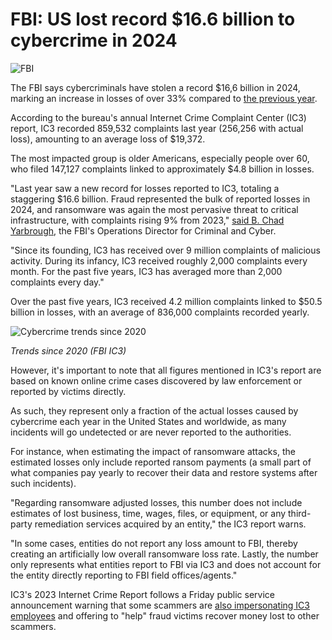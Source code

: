 # FBI: US lost record $16.6 billion to cybercrime in 2024

![FBI](https://www.bleepstatic.com/content/hl-images/2025/04/23/FBI.jpg)

The FBI says cybercriminals have stolen a record $16,6 billion in 2024, marking an increase in losses of over 33% compared to [the previous year](https://www.bleepingcomputer.com/news/security/fbi-us-lost-record-125-billion-to-online-crime-in-2023/).

According to the bureau's annual Internet Crime Complaint Center (IC3) report, IC3 recorded 859,532 complaints last year (256,256 with actual loss), amounting to an average loss of $19,372.

The most impacted group is older Americans, especially people over 60, who filed 147,127 complaints linked to approximately $4.8 billion in losses.

"Last year saw a new record for losses reported to IC3, totaling a staggering $16.6 billion. Fraud represented the bulk of reported losses in 2024, and ransomware was again the most pervasive threat to critical infrastructure, with complaints rising 9% from 2023," [said B. Chad Yarbrough](https://www.ic3.gov/AnnualReport/Reports/2024%5FIC3Report.pdf), the FBI's Operations Director for Criminal and Cyber.

"Since its founding, IC3 has received over 9 million complaints of malicious activity. During its infancy, IC3 received roughly 2,000 complaints every month. For the past five years, IC3 has averaged more than 2,000 complaints every day."

Over the past five years, IC3 received 4.2 million complaints linked to $50.5 billion in losses, with an average of 836,000 complaints recorded yearly.

![Cybercrime trends since 2020](https://www.bleepstatic.com/images/news/u/1109292/2025/Trends%20since%202020.png)

*Trends since 2020 (FBI IC3)*

However, it's important to note that all figures mentioned in IC3's report are based on known online crime cases discovered by law enforcement or reported by victims directly.

As such, they represent only a fraction of the actual losses caused by cybercrime each year in the United States and worldwide, as many incidents will go undetected or are never reported to the authorities.

For instance, when estimating the impact of ransomware attacks, the estimated losses only include reported ransom payments (a small part of what companies pay yearly to recover their data and restore systems after such incidents).

"Regarding ransomware adjusted losses, this number does not include estimates of lost business, time, wages, files, or equipment, or any third-party remediation services acquired by an entity," the IC3 report warns.

"In some cases, entities do not report any loss amount to FBI, thereby creating an artificially low overall ransomware loss rate. Lastly, the number only represents what entities report to FBI via IC3 and does not account for the entity directly reporting to FBI field offices/agents."

IC3's 2023 Internet Crime Report follows a Friday public service announcement warning that some scammers are [also impersonating IC3 employees](https://www.bleepingcomputer.com/news/security/fbi-scammers-pose-as-fbi-ic3-employees-to-help-recover-lost-funds/) and offering to "help" fraud victims recover money lost to other scammers.